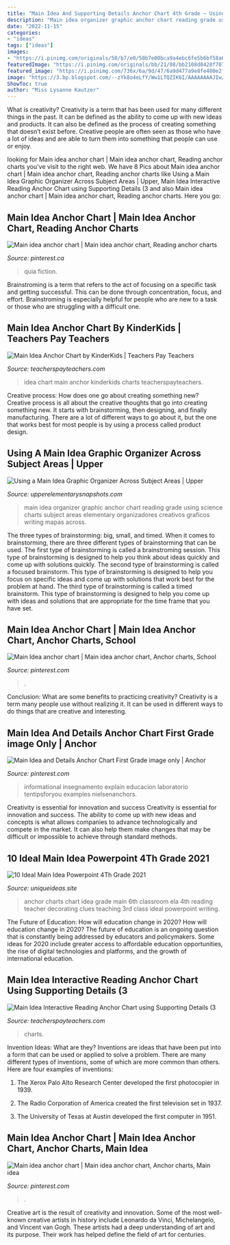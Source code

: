 ```yaml
---
title: "Main Idea And Supporting Details Anchor Chart 4th Grade ~ Using A Main Idea Graphic Organizer Across Subject Areas"
description: "Main idea organizer graphic anchor chart reading grade using science charts subject areas elementary organizadores creativos graficos writing mapas across"
date: "2022-11-15"
categories:
- "ideas"
tags: ["ideas"]
images:
- "https://i.pinimg.com/originals/50/b7/e0/50b7e00bca9a4ebc6fe5b6bf58a6950f.jpg"
featuredImage: "https://i.pinimg.com/originals/bb/21/08/bb2108d8428f7077a7e37970023c9631.jpg"
featured_image: "https://i.pinimg.com/736x/6a/9d/47/6a9d477a9e8fe480e2f2b43888ca92ed--guided-reading-teaching-reading.jpg"
image: "https://3.bp.blogspot.com/--zYk8o4eLfY/Ww1LTQZIK6I/AAAAAAAAJIw/KtBM79YjAmMAVXge1KMQTct14gmrNTSvACLcBGAs/s1600/main%2Bidea%2Banchor%2Bchart%2B2.jpg"
ShowToc: true
author: "Miss Lysanne Kautzer"
---
```



What is creativity?
Creativity is a term that has been used for many different things in the past. It can be defined as the ability to come up with new ideas and products. It can also be defined as the process of creating something that doesn’t exist before. Creative people are often seen as those who have a lot of ideas and are able to turn them into something that people can use or enjoy.

	

		
looking for Main idea anchor chart | Main idea anchor chart, Reading anchor charts you've visit to the right web. We have 8 Pics about Main idea anchor chart | Main idea anchor chart, Reading anchor charts like Using a Main Idea Graphic Organizer Across Subject Areas | Upper, Main Idea Interactive Reading Anchor Chart using Supporting Details (3 and also Main idea anchor chart | Main idea anchor chart, Reading anchor charts. Here you go:
		
    
## Main Idea Anchor Chart | Main Idea Anchor Chart, Reading Anchor Charts

<img loading=lazy src="https://i.pinimg.com/736x/6a/9d/47/6a9d477a9e8fe480e2f2b43888ca92ed--guided-reading-teaching-reading.jpg" onerror="this.onerror=null;this.src='https://tse2.mm.bing.net/th?id=OIP.P28UGskex43jC3acZfiqzgHaJ3&amp;pid=15.1';" alt="Main idea anchor chart | Main idea anchor chart, Reading anchor charts">

_Source: pinterest.ca_

>quia fiction. 

	

Brainstroming is a term that refers to the act of focusing on a specific task and getting successful. This can be done through concentration, focus, and effort. Brainstroming is especially helpful for people who are new to a task or those who are struggling with a difficult one.

    
## Main Idea Anchor Chart By KinderKids | Teachers Pay Teachers

<img loading=lazy src="https://ecdn.teacherspayteachers.com/thumbitem/Main-Idea-Anchor-Chart-3884931-1530191073/original-3884931-2.jpg" onerror="this.onerror=null;this.src='https://tse1.mm.bing.net/th?id=OIP.5A9dCQDtmOP2aSm5RJFWjQAAAA&amp;pid=15.1';" alt="Main Idea Anchor Chart by KinderKids | Teachers Pay Teachers">

_Source: teacherspayteachers.com_

>idea chart main anchor kinderkids charts teacherspayteachers. 

	

Creative process: How does one go about creating something new?
Creative process is all about the creative thoughts that go into creating something new. It starts with brainstorming, then designing, and finally manufacturing. There are a lot of different ways to go about it, but the one that works best for most people is by using a process called product design.

    
## Using A Main Idea Graphic Organizer Across Subject Areas | Upper

<img loading=lazy src="https://3.bp.blogspot.com/--zYk8o4eLfY/Ww1LTQZIK6I/AAAAAAAAJIw/KtBM79YjAmMAVXge1KMQTct14gmrNTSvACLcBGAs/s1600/main%2Bidea%2Banchor%2Bchart%2B2.jpg" onerror="this.onerror=null;this.src='https://tse3.mm.bing.net/th?id=OIP.m-V87qbndJCp1SV40s-iIgHaJ4&amp;pid=15.1';" alt="Using a Main Idea Graphic Organizer Across Subject Areas | Upper">

_Source: upperelementarysnapshots.com_

>main idea organizer graphic anchor chart reading grade using science charts subject areas elementary organizadores creativos graficos writing mapas across. 

	

The three types of brainstorming: big, small, and timed.
When it comes to brainstorming, there are three different types of brainstorming that can be used. The first type of brainstorming is called a brainstroming session. This type of brainstorming is designed to help you think about ideas quickly and come up with solutions quickly. The second type of brainstorming is called a focused brainstorm. This type of brainstorming is designed to help you focus on specific ideas and come up with solutions that work best for the problem at hand. The third type of brainstorming is called a timed brainstorm. This type of brainstorming is designed to help you come up with ideas and solutions that are appropriate for the time frame that you have set.

    
## Main Idea Anchor Chart | Main Idea Anchor Chart, Anchor Charts, School

<img loading=lazy src="https://i.pinimg.com/originals/bb/21/08/bb2108d8428f7077a7e37970023c9631.jpg" onerror="this.onerror=null;this.src='https://tse2.mm.bing.net/th?id=OIP.8UzTIX4M955g2zJTvpPSUAHaJ4&amp;pid=15.1';" alt="Main Idea anchor chart | Main idea anchor chart, Anchor charts, School">

_Source: pinterest.com_

>. 

	

Conclusion: What are some benefits to practicing creativity?
Creativity is a term many people use without realizing it. It can be used in different ways to do things that are creative and interesting.

    
## Main Idea And Details Anchor Chart First Grade image Only | Anchor

<img loading=lazy src="https://i.pinimg.com/originals/50/b7/e0/50b7e00bca9a4ebc6fe5b6bf58a6950f.jpg" onerror="this.onerror=null;this.src='https://tse4.mm.bing.net/th?id=OIP.WXKreq4SjKrBZZLAWf3fnQAAAA&amp;pid=15.1';" alt="Main Idea and Details Anchor Chart First Grade image only | Anchor">

_Source: pinterest.com_

>informational insegnamento explain educacion laboratorio tentipsforyou examples nielsenanchors. 

	

Creativity is essential for innovation and success
Creativity is essential for innovation and success. The ability to come up with new ideas and concepts is what allows companies to advance technologically and compete in the market. It can also help them make changes that may be difficult or impossible to achieve through standard methods.

    
## 10 Ideal Main Idea Powerpoint 4Th Grade 2021

<img loading=lazy src="https://www.uniqueideas.site/wp-content/uploads/lux-anchor-black-anchor-charts-chart-and-teacher.jpg" onerror="this.onerror=null;this.src='https://tse4.mm.bing.net/th?id=OIP.BOoHWP2wfg4u3QkZHyplxAHaIz&amp;pid=15.1';" alt="10 Ideal Main Idea Powerpoint 4Th Grade 2021">

_Source: uniqueideas.site_

>anchor charts chart idea grade main 6th classroom ela 4th reading teacher decorating clues teaching 3rd class ideal powerpoint writing. 

	

The Future of Education: How will education change in 2020?
How will education change in 2020? The future of education is an ongoing question that is constantly being addressed by educators and policymakers. Some ideas for 2020 include greater access to affordable education opportunities, the rise of digital technologies and platforms, and the growth of international education.

    
## Main Idea Interactive Reading Anchor Chart Using Supporting Details (3

<img loading=lazy src="https://ecdn.teacherspayteachers.com/thumbitem/Main-Idea-Interactive-Reading-Anchor-Chart-using-Supporting-Details-3-Types--4558848-1563975599/original-4558848-4.jpg" onerror="this.onerror=null;this.src='https://tse3.mm.bing.net/th?id=OIP.tpGCogbKpWKN2odyMOKMtAAAAA&amp;pid=15.1';" alt="Main Idea Interactive Reading Anchor Chart using Supporting Details (3">

_Source: teacherspayteachers.com_

>charts. 

	

Invention Ideas: What are they?
Inventions are ideas that have been put into a form that can be used or applied to solve a problem. There are many different types of inventions, some of which are more common than others. Here are four examples of inventions:
1. The Xerox Palo Alto Research Center developed the first photocopier in 1939.

2. The Radio Corporation of America created the first television set in 1937.

3. The University of Texas at Austin developed the first computer in 1951.


    
## Main Idea Anchor Chart | Main Idea Anchor Chart, Anchor Charts, Main Idea

<img loading=lazy src="https://i.pinimg.com/originals/e7/83/b4/e783b4f29995bb98044ab347c82cc5ff.jpg" onerror="this.onerror=null;this.src='https://tse4.mm.bing.net/th?id=OIP.Uju8mtRm6LJl3kwz_183AQHaJ4&amp;pid=15.1';" alt="Main idea anchor chart | Main idea anchor chart, Anchor charts, Main idea">

_Source: pinterest.com_

>. 

	

Creative art is the result of creativity and innovation. Some of the most well-known creative artists in history include Leonardo da Vinci, Michelangelo, and Vincent van Gogh. These artists had a deep understanding of art and its purpose. Their work has helped define the field of art for centuries.

